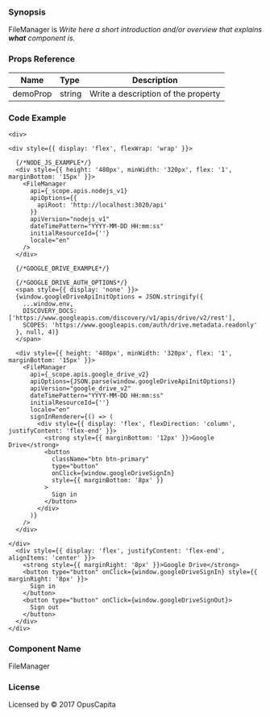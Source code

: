 ### Synopsis

FileManager is 
*Write here a short introduction and/or overview that explains **what** component is.*

### Props Reference

| Name                           | Type                    | Description                                                 |
| ------------------------------ | :---------------------- | ----------------------------------------------------------- |
| demoProp                       | string                  | Write a description of the property                         |

### Code Example

```
<div>

<div style={{ display: 'flex', flexWrap: 'wrap' }}>

  {/*NODE_JS_EXAMPLE*/}
  <div style={{ height: '480px', minWidth: '320px', flex: '1', marginBottom: '15px' }}>
    <FileManager
      api={_scope.apis.nodejs_v1}
      apiOptions={{
        apiRoot: 'http://localhost:3020/api'
      }}
      apiVersion="nodejs_v1"
      dateTimePattern="YYYY-MM-DD HH:mm:ss"
      initialResourceId={''}
      locale="en"
    />
  </div>
  
  {/*GOOGLE_DRIVE_EXAMPLE*/}
  
  {/*GOOGLE_DRIVE_AUTH_OPTIONS*/}
  <span style={{ display: 'none' }}>
  {window.googleDriveApiInitOptions = JSON.stringify({
    ...window.env,
    DISCOVERY_DOCS: ['https://www.googleapis.com/discovery/v1/apis/drive/v2/rest'],
    SCOPES: 'https://www.googleapis.com/auth/drive.metadata.readonly'
  }, null, 4)}
  </span>
  
  <div style={{ height: '480px', minWidth: '320px', flex: '1', marginBottom: '15px' }}>
    <FileManager
      api={_scope.apis.google_drive_v2}
      apiOptions={JSON.parse(window.googleDriveApiInitOptions)}
      apiVersion="google_drive_v2"
      dateTimePattern="YYYY-MM-DD HH:mm:ss"
      initialResourceId={''}
      locale="en"
      signInRenderer={() => (
        <div style={{ display: 'flex', flexDirection: 'column', justifyContent: 'flex-end' }}>
          <strong style={{ marginBottom: '12px' }}>Google Drive</strong>
          <button
            className="btn btn-primary"
            type="button"
            onClick={window.googleDriveSignIn}
            style={{ marginBottom: '8px' }}
          >
            Sign in
          </button>
        </div>
      )}
    />
  </div>

</div>
  <div style={{ display: 'flex', justifyContent: 'flex-end', alignItems: 'center' }}>
    <strong style={{ marginRight: '8px' }}>Google Drive</strong>
    <button type="button" onClick={window.googleDriveSignIn} style={{ marginRight: '8px' }}>
      Sign in
    </button>
    <button type="button" onClick={window.googleDriveSignOut}>
      Sign out
    </button>
  </div>
</div>
```

### Component Name

FileManager

### License

Licensed by © 2017 OpusCapita

